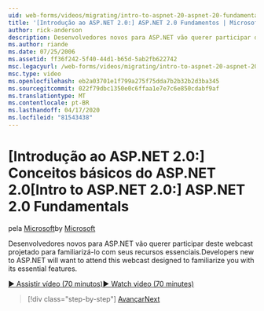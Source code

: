 ```yaml
---
uid: web-forms/videos/migrating/intro-to-aspnet-20-aspnet-20-fundamentals
title: '[Introdução ao ASP.NET 2.0:] ASP.NET 2.0 Fundamentos | Microsoft Docs'
author: rick-anderson
description: Desenvolvedores novos para ASP.NET vão querer participar deste webcast projetado para familiarizá-lo com seus recursos essenciais.
ms.author: riande
ms.date: 07/25/2006
ms.assetid: ff36f242-5f40-44d1-b65d-5ab2fb622742
msc.legacyurl: /web-forms/videos/migrating/intro-to-aspnet-20-aspnet-20-fundamentals
msc.type: video
ms.openlocfilehash: eb2a03701e1f799a275f75dda7b2b32b2d3ba345
ms.sourcegitcommit: 022f79dbc1350e0c6ffaa1e7e7c6e850cdabf9af
ms.translationtype: MT
ms.contentlocale: pt-BR
ms.lasthandoff: 04/17/2020
ms.locfileid: "81543438"
---
```

# <a name="intro-to-aspnet-20-aspnet-20-fundamentals"></a><span data-ttu-id="0522c-103">[Introdução ao ASP.NET 2.0:] Conceitos básicos do ASP.NET 2.0</span><span class="sxs-lookup"><span data-stu-id="0522c-103">[Intro to ASP.NET 2.0:] ASP.NET 2.0 Fundamentals</span></span>

<span data-ttu-id="0522c-104">pela [Microsoft](https://github.com/microsoft)</span><span class="sxs-lookup"><span data-stu-id="0522c-104">by [Microsoft](https://github.com/microsoft)</span></span>

<span data-ttu-id="0522c-105">Desenvolvedores novos para ASP.NET vão querer participar deste webcast projetado para familiarizá-lo com seus recursos essenciais.</span><span class="sxs-lookup"><span data-stu-id="0522c-105">Developers new to ASP.NET will want to attend this webcast designed to familiarize you with its essential features.</span></span>

[<span data-ttu-id="0522c-106">&#9654; Assistir vídeo (70 minutos)</span><span class="sxs-lookup"><span data-stu-id="0522c-106">&#9654; Watch video (70 minutes)</span></span>](https://channel9.msdn.com/Blogs/ASP-NET-Site-Videos/intro-to-aspnet-20-aspnet-20-fundamentals)

> [!div class="step-by-step"]
> [<span data-ttu-id="0522c-107">Avançar</span><span class="sxs-lookup"><span data-stu-id="0522c-107">Next</span></span>](intro-to-aspnet-20-user-interface-elements.md)
